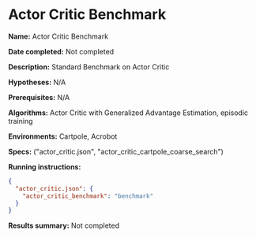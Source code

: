 # Actor Critic Benchmark



**Name:** Actor Critic Benchmark

**Date completed:** Not completed

**Description:** Standard Benchmark on Actor Critic

**Hypotheses:** N/A

**Prerequisites:** N/A

**Algorithms:** Actor Critic with Generalized Advantage Estimation, episodic training

**Environments:** Cartpole, Acrobot

**Specs:** ("actor_critic.json", "actor_critic_cartpole_coarse_search")

**Running instructions:**
```json
{
  "actor_critic.json": {
    "actor_critic_benchmark": "benchmark"
  }
}
```
**Results summary:** Not completed
